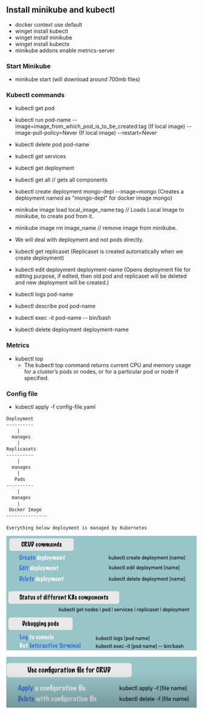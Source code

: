 ## Install minikube and kubectl
- docker context use default
- winget install kubectl
- winget install minikube
- winget install kubectx
- minikube addons enable metrics-server

### Start Minikube
- minikube start (will download around 700mb files)

### Kubectl commands
- kubectl get pod
- kubectl run pod-name --image=image_from_which_pod_is_to_be_created:tag   (If local image) --image-pull-policy=Never (If local image) --restart=Never
- kubectl delete pod pod-name
- kubectl get services
- kubectl get deployment
- kubectl get all  // gets all components
- kubectl create deployment mongo-depl --image=mongo  (Creates a deployment named as "mongo-depl" for docker image mongo)
- minikube image load local_image_name:tag  // Loads Local Image to minikube, to create pod from it.
- minikube image rm image_name // remove image from minikube.

- We will deal with deployment and not pods directly.

- kubectl get replicaset  (Replicaset is created automatically when we create deployment)
- kubectl edit deployment deployment-name (Opens deployment file for editing purpose, if edited, then old pod and replicaset will be deleted and new deployment will be created.)

- kubectl logs pod-name
- kubectl describe pod pod-name
- kubectl exec -it pod-name -- bin/bash
- kubectl delete deployment deployment-name

### Metrics
- kubectl top 
    - The kubectl top command returns current CPU and memory usage for a cluster’s pods or nodes, or for a particular pod or node if specified.

### Config file
- kubectl apply -f config-file.yaml


```
Deployment
----------
    |
  manages
    |
Replicasets
----------
    |
  manages
    |
   Pods
----------
    |
  manages
    |
 Docker Image
---------------

Everything below deployment is managed by Kubernetes
```

![alt text](image.png)

![alt text](image-1.png)